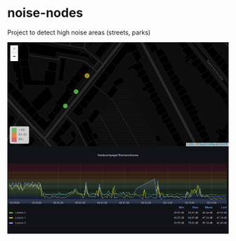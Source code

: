 # noise-nodes
Project to detect high noise areas (streets, parks)

![Grafana](https://github.com/pan0ne/noise-nodes/blob/main/NoiseNode_GrafanaOutputExample.png)
